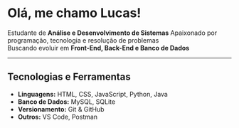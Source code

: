 # Olá, me chamo Lucas!

 Estudante de **Análise e Desenvolvimento de Sistemas**
 Apaixonado por programação, tecnologia e resolução de problemas  
 Buscando evoluir em **Front-End, Back-End e Banco de Dados**  

---

## Tecnologias e Ferramentas

- **Linguagens:** HTML, CSS, JavaScript, Python, Java  
- **Banco de Dados:** MySQL, SQLite  
- **Versionamento:** Git & GitHub  
- **Outros:** VS Code, Postman


